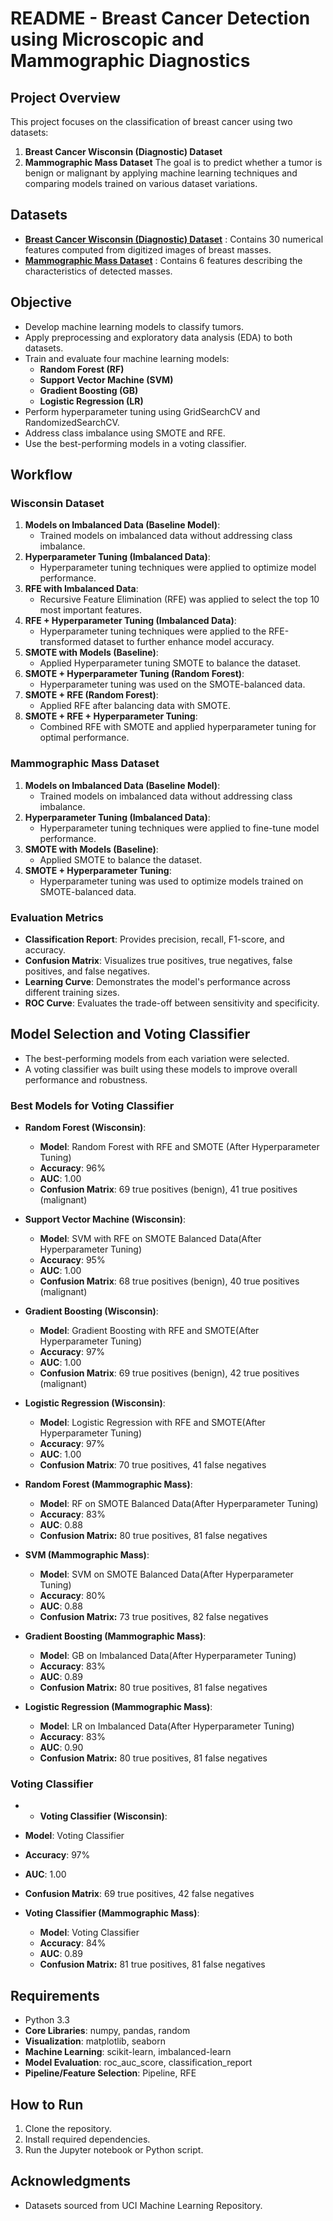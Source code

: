 # README - Breast Cancer Detection using Microscopic and Mammographic Diagnostics

## Project Overview
This project focuses on the classification of breast cancer using two datasets:
1. **Breast Cancer Wisconsin (Diagnostic) Dataset**
2. **Mammographic Mass Dataset**
The goal is to predict whether a tumor is benign or malignant by applying machine learning techniques and comparing models trained on various dataset variations.

## Datasets
- **[Breast Cancer Wisconsin (Diagnostic) Dataset](https://archive.ics.uci.edu/ml/datasets/Breast+Cancer+Wisconsin+(Diagnostic))** :
Contains 30 numerical features computed from digitized images of breast masses.
- **[Mammographic Mass Dataset](https://archive.ics.uci.edu/ml/datasets/Mammographic+Mass)** :
Contains 6 features describing the characteristics of detected masses.


## Objective

- Develop machine learning models to classify tumors.
- Apply preprocessing and exploratory data analysis (EDA) to both datasets.
- Train and evaluate four machine learning models:
  - **Random Forest (RF)**
  - **Support Vector Machine (SVM)**
  - **Gradient Boosting (GB)**
  - **Logistic Regression (LR)**
- Perform hyperparameter tuning using GridSearchCV and RandomizedSearchCV.
- Address class imbalance using SMOTE and RFE.
- Use the best-performing models in a voting classifier.

## Workflow

### Wisconsin Dataset

1. **Models on Imbalanced Data (Baseline Model)**:
   - Trained models on imbalanced data without addressing class imbalance.
2. **Hyperparameter Tuning (Imbalanced Data)**:
   - Hyperparameter tuning techniques were applied to optimize model performance.
3. **RFE with Imbalanced Data**:
   - Recursive Feature Elimination (RFE) was applied to select the top 10 most important features.
4. **RFE + Hyperparameter Tuning (Imbalanced Data)**:
   - Hyperparameter tuning techniques were applied to the RFE-transformed dataset to further enhance model accuracy.
5. **SMOTE with Models (Baseline)**:
   - Applied Hyperparameter tuning SMOTE to balance the dataset.
6. **SMOTE + Hyperparameter Tuning (Random Forest)**:
   - Hyperparameter tuning was used on the SMOTE-balanced data.
7. **SMOTE + RFE (Random Forest)**:
   - Applied RFE after balancing data with SMOTE.
8. **SMOTE + RFE + Hyperparameter Tuning**:
   - Combined RFE with SMOTE and applied hyperparameter tuning for optimal performance.

### Mammographic Mass Dataset

1. **Models on Imbalanced Data (Baseline Model)**:
   - Trained models on imbalanced data without addressing class imbalance.
2. **Hyperparameter Tuning (Imbalanced Data)**:
   - Hyperparameter tuning techniques were applied to fine-tune model performance. 
3. **SMOTE with Models (Baseline)**:
   - Applied SMOTE to balance the dataset.
4. **SMOTE + Hyperparameter Tuning**:
   - Hyperparameter tuning was used to optimize models trained on SMOTE-balanced data.



### Evaluation Metrics

- **Classification Report**: Provides precision, recall, F1-score, and accuracy.
- **Confusion Matrix**: Visualizes true positives, true negatives, false positives, and false negatives.
- **Learning Curve**: Demonstrates the model's performance across different training sizes.
- **ROC Curve**: Evaluates the trade-off between sensitivity and specificity.

## Model Selection and Voting Classifier

- The best-performing models from each variation were selected.
- A voting classifier was built using these models to improve overall performance and robustness.

### Best Models for Voting Classifier

- **Random Forest (Wisconsin)**:

  - **Model**: Random Forest with RFE and SMOTE (After Hyperparameter Tuning)
  - **Accuracy**: 96%
  - **AUC**: 1.00
  - **Confusion Matrix**: 69 true positives (benign), 41 true positives (malignant)

- **Support Vector Machine (Wisconsin)**:

  - **Model**: SVM with RFE on SMOTE Balanced Data(After Hyperparameter Tuning)
  - **Accuracy**: 95%
  - **AUC**: 1.00
  - **Confusion Matrix**: 68 true positives (benign), 40 true positives (malignant)

- **Gradient Boosting (Wisconsin)**:

  - **Model**: Gradient Boosting with RFE and SMOTE(After Hyperparameter Tuning)
  - **Accuracy**: 97%
  - **AUC**: 1.00
  - **Confusion Matrix**: 69 true positives (benign), 42 true positives (malignant)

- **Logistic Regression (Wisconsin)**:

  - **Model**: Logistic Regression with RFE and SMOTE(After Hyperparameter Tuning)
  - **Accuracy**: 97%
  - **AUC**: 1.00
  - **Confusion Matrix**:  70 true positives, 41 false negatives
 
  

- **Random Forest (Mammographic Mass)**:

  - **Model**: RF on SMOTE Balanced Data(After Hyperparameter Tuning)
  - **Accuracy**: 83%
  - **AUC**: 0.88
  - **Confusion Matrix:**  80 true positives, 81 false negatives
    
- **SVM (Mammographic Mass)**:

  - **Model**: SVM on SMOTE Balanced Data(After Hyperparameter Tuning)
  - **Accuracy**: 80%
  - **AUC**: 0.88
  - **Confusion Matrix:** 73 true positives, 82 false negatives


- **Gradient Boosting (Mammographic Mass)**:

  - **Model**: GB on Imbalanced Data(After Hyperparameter Tuning)
  - **Accuracy**: 83%
  - **AUC**: 0.89
  - **Confusion Matrix:** 80 true positives, 81 false negatives

  

- **Logistic Regression (Mammographic Mass)**:

  - **Model**: LR on Imbalanced Data(After Hyperparameter Tuning)
  - **Accuracy**: 83%
  - **AUC**: 0.90
  - **Confusion Matrix:** 80 true positives, 81 false negatives
  
### Voting Classifier
-  - **Voting Classifier  (Wisconsin)**:

  - **Model**: Voting Classifier
  - **Accuracy**: 97%
  - **AUC**: 1.00
  - **Confusion Matrix**:  69 true positives, 42 false negatives
    
- **Voting Classifier (Mammographic Mass)**:
  - **Model**: Voting Classifier
  - **Accuracy**: 84%
  - **AUC**: 0.89
  - **Confusion Matrix:** 81 true positives, 81 false negatives

## Requirements

- Python 3.3
- **Core Libraries**: numpy, pandas, random
- **Visualization**: matplotlib, seaborn
- **Machine Learning**: scikit-learn, imbalanced-learn
- **Model Evaluation**: roc_auc_score, classification_report
- **Pipeline/Feature Selection**: Pipeline, RFE
  
## How to Run
1. Clone the repository.
2. Install required dependencies.
3. Run the Jupyter notebook or Python script.

## Acknowledgments
- Datasets sourced from UCI Machine Learning Repository.
